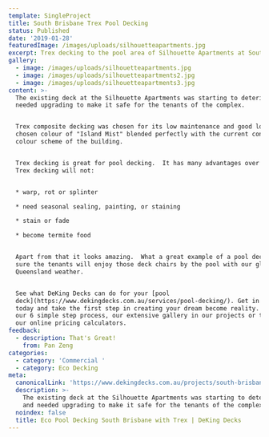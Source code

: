```yaml
---
template: SingleProject
title: South Brisbane Trex Pool Decking
status: Published
date: '2019-01-28'
featuredImage: /images/uploads/silhouetteapartments.jpg
excerpt: Trex decking to the pool area of Silhouette Apartments at South Brisbane
gallery:
  - image: /images/uploads/silhouetteapartments.jpg
  - image: /images/uploads/silhouetteapartments2.jpg
  - image: /images/uploads/silhouetteapartments3.jpg
content: >-
  The existing deck at the Silhouette Apartments was starting to deteriorate and
  needed upgrading to make it safe for the tenants of the complex. 


  Trex composite decking was chosen for its low maintenance and good looks, the
  chosen colour of "Island Mist" blended perfectly with the current contemporary
  colour scheme of the building.


  Trex decking is great for pool decking.  It has many advantages over timber.
  Trex decking will not:


  * warp, rot or splinter

  * need seasonal sealing, painting, or staining

  * stain or fade

  * become termite food


  Apart from that it looks amazing.  What a great example of a pool deck.  I am
  sure the tenants will enjoy those deck chairs by the pool with our glorious
  Queensland weather.


  See what DeKing Decks can do for your [pool
  deck](https://www.dekingdecks.com.au/services/pool-decking/). Get in contact
  today and take the first step in creating your dream become reality. Check out
  our 6 simple step process, our extensive gallery in our projects or try out
  our online pricing calculators.
feedback:
  - description: That's Great!
    from: Pan Zeng
categories:
  - category: 'Commercial '
  - category: Eco Decking
meta:
  canonicalLink: 'https://www.dekingdecks.com.au/projects/south-brisbane-trex-pool-decking/'
  description: >-
    The existing deck at the Silhouette Apartments was starting to deteriorate
    and needed upgrading to make it safe for the tenants of the complex. 
  noindex: false
  title: Eco Pool Decking South Brisbane with Trex | DeKing Decks
---
```


